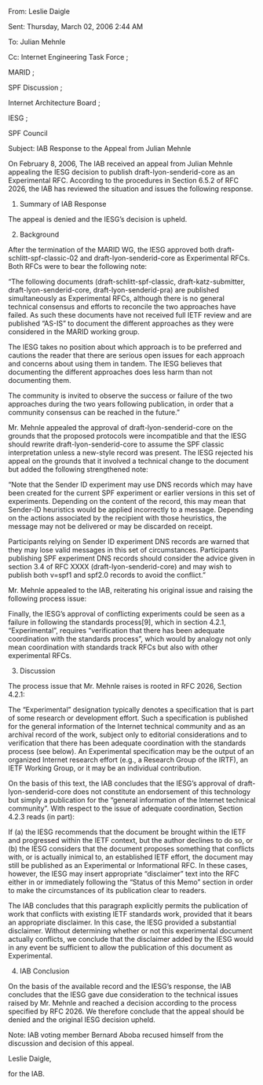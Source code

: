 
From: Leslie Daigle   

Sent: Thursday, March 02, 2006 2:44 AM  

To: Julian Mehnle   

Cc: Internet Engineering Task Force ;  

 MARID ;  

 SPF Discussion ;  

 Internet Architecture Board ;  

 IESG ;  

 SPF Council   

Subject: IAB Response to the Appeal from Julian Mehnle


On February 8, 2006, The IAB received an appeal from Julian Mehnle appealing the IESG decision to publish draft-lyon-senderid-core as an Experimental RFC. According to the procedures in Section 6.5.2 of RFC 2026, the IAB has reviewed the situation and issues the following response. 


1. Summary of IAB Response 


The appeal is denied and the IESG’s decision is upheld. 


2. Background 


After the termination of the MARID WG, the IESG approved both draft-schlitt-spf-classic-02 and draft-lyon-senderid-core as Experimental RFCs. Both RFCs were to bear the following note: 


“The following documents (draft-schlitt-spf-classic, draft-katz-submitter, draft-lyon-senderid-core, draft-lyon-senderid-pra) are published simultaneously as Experimental RFCs, although there is no general technical consensus and efforts to reconcile the two approaches have failed. As such these documents have not received full IETF review and are published “AS-IS” to document the different approaches as they were considered in the MARID working group. 


The IESG takes no position about which approach is to be preferred and cautions the reader that there are serious open issues for each approach and concerns about using them in tandem. The IESG believes that documenting the different approaches does less harm than not documenting them. 


The community is invited to observe the success or failure of the two approaches during the two years following publication, in order that a community consensus can be reached in the future.” 


Mr. Mehnle appealed the approval of draft-lyon-senderid-core on the grounds that the proposed protocols were incompatible and that the IESG should rewrite draft-lyon-senderid-core to assume the SPF classic interpretation unless a new-style record was present. The IESG rejected his appeal on the grounds that it involved a technical change to the document but added the following strengthened note: 


“Note that the Sender ID experiment may use DNS records which may have been created for the current SPF experiment or earlier versions in this set of experiments. Depending on the content of the record, this may mean that Sender-ID heuristics would be applied incorrectly to a message. Depending on the actions associated by the recipient with those heuristics, the message may not be delivered or may be discarded on receipt. 


Participants relying on Sender ID experiment DNS records are warned that they may lose valid messages in this set of circumstances. Participants publishing SPF experiment DNS records should consider the advice given in section 3.4 of RFC XXXX (draft-lyon-senderid-core) and may wish to publish both v=spf1 and spf2.0 records to avoid the conflict.” 


Mr. Mehnle appealed to the IAB, reiterating his original issue and raising the following process issue: 


Finally, the IESG’s approval of conflicting experiments could be seen as a failure in following the standards process[9], which in section 4.2.1, “Experimental”, requires “verification that there has been adequate coordination with the standards process”, which would by analogy not only mean coordination with standards track RFCs but also with other experimental RFCs. 


3. Discussion 


The process issue that Mr. Mehnle raises is rooted in RFC 2026, Section 4.2.1: 


The “Experimental” designation typically denotes a specification that is part of some research or development effort. Such a specification is published for the general information of the Internet technical community and as an archival record of the work, subject only to editorial considerations and to verification that there has been adequate coordination with the standards process (see below). An Experimental specification may be the output of an organized Internet research effort (e.g., a Research Group of the IRTF), an IETF Working Group, or it may be an individual contribution.  

On the basis of this text, the IAB concludes that the IESG’s approval of draft-lyon-senderid-core does not constitute an endorsement of this technology but simply a publication for the “general information of the Internet technical community”. With respect to the issue of adequate coordination, Section 4.2.3 reads (in part): 


If (a) the IESG recommends that the document be brought within the IETF and progressed within the IETF context, but the author declines to do so, or (b) the IESG considers that the document proposes something that conflicts with, or is actually inimical to, an established IETF effort, the document may still be published as an Experimental or Informational RFC. In these cases, however, the IESG may insert appropriate “disclaimer” text into the RFC either in or immediately following the “Status of this Memo” section in order to make the circumstances of its publication clear to readers.  

The IAB concludes that this paragraph explicitly permits the publication of work that conflicts with existing IETF standards work, provided that it bears an appropriate disclaimer. In this case, the IESG provided a substantial disclaimer. Without determining whether or not this experimental document actually conflicts, we conclude that the disclaimer added by the IESG would in any event be sufficient to allow the publication of this document as Experimental. 


4. IAB Conclusion 


On the basis of the available record and the IESG’s response, the IAB concludes that the IESG gave due consideration to the technical issues raised by Mr. Mehnle and reached a decision according to the process specified by RFC 2026. We therefore conclude that the appeal should be denied and the original IESG decision upheld. 


Note: IAB voting member Bernard Aboba recused himself from the discussion and decision of this appeal. 


Leslie Daigle,  

for the IAB. 


